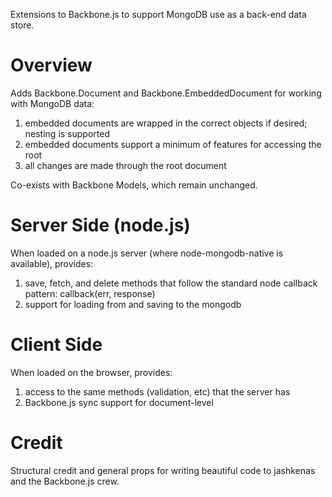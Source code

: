 Extensions to Backbone.js to support MongoDB use as a back-end data store. 

# Overview

Adds Backbone.Document and Backbone.EmbeddedDocument for working with MongoDB data:

1.  embedded documents are wrapped in the correct objects if desired; nesting is supported
2.  embedded documents support a minimum of features for accessing the root
3.  all changes are made through the root document

Co-exists with Backbone Models, which remain unchanged.

# Server Side (node.js)

When loaded on a node.js server (where node-mongodb-native is available), provides:

1. save, fetch, and delete methods that follow the standard node callback pattern: callback(err, response)
2. support for loading from and saving to the mongodb


# Client Side

When loaded on the browser, provides:

1. access to the same methods (validation, etc) that the server has
2. Backbone.js sync support for document-level


# Credit

Structural credit and general props for writing beautiful code to jashkenas and the Backbone.js crew.